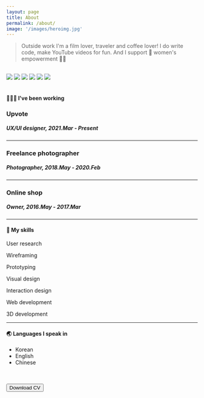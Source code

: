 ```yaml
---
layout: page
title: About
permalink: /about/
image: '/images/heroimg.jpg'
---
```


> Outside work I'm a film lover, traveler and coffee lover! I do write code, make YouTube videos for fun. And I support 🌈 women's empowerment 💪🏼
>
<br>

<div class="gallery-box">
  <div class="gallery">
    <img src="/images/about/2.jpg">
    <img src="/images/about/4.jpg">
    <img src="/images/about/1.jpg">
    <img src="/images/about/3.jpg">
    <img src="/images/about/5.jpg">
    <img src="/images/about/6.jpg">
  </div>
  <!--<em>Out of work / <a href="https://www.pexels.com/" target="_blank">bumikim</a></em>-->
</div>


<br>

#### 👩🏻‍💻 I've been working

### Upvote
##### UX/UI designer, 2021.Mar - Present
<hr>

### Freelance photographer
##### Photographer, 2018.May - 2020.Feb
<hr>

### Online shop
##### Owner, 2016.May - 2017.Mar
<hr>


#### 🦄 My skills
<div>
  <p class="tag-skill inline-block">User research</p>
  <p class="tag-skill inline-block">Wireframing</p>
  <p class="tag-skill inline-block">Prototyping</p>
  <p class="tag-skill inline-block">Visual design</p>
  <p class="tag-skill inline-block">Interaction design</p>
  <p class="tag-skill inline-block">Web development</p>
  <p class="tag-skill inline-block">3D development</p>
</div>
<hr>

#### 🌏 Languages I speak in
* Korean
* English
* Chinese
<br>
<br>

<a href="/images/about/BumiKim_CV.pdf" target="_blank">
      <button class="button button--primary">Download CV</button>
</a>

<!--![My best moments]({{site.baseurl}}/images/about/1.jpg)-->
